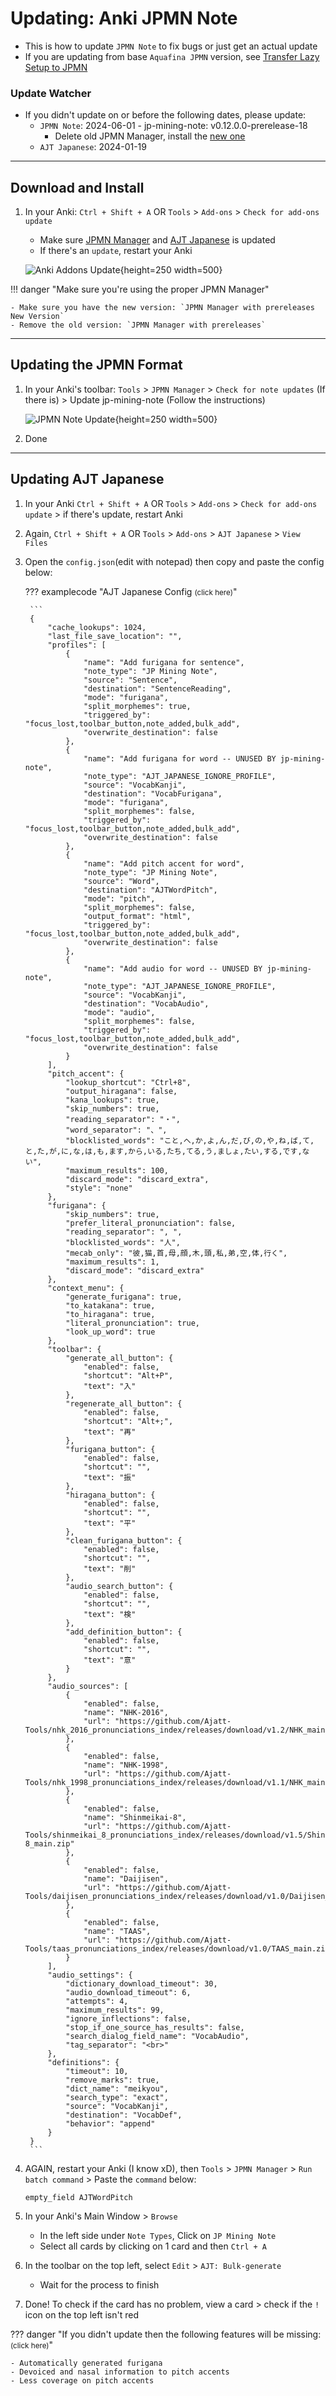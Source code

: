 # Updating: Anki JPMN Note

- This is how to update `JPMN Note` to fix bugs or just get an actual update
- If you are updating from base `Aquafina JPMN` version, see [Transfer Lazy Setup to JPMN](transferAnkiSetup.md)

### Update Watcher

- If you didn't update on or before the following dates, please update:
    - `JPMN Note`: 2024-06-01 - jp-mining-note: v0.12.0.0-prerelease-18
        - Delete old JPMN Manager, install the [new one](https://ankiweb.net/shared/info/301910299)
    - `AJT Japanese`: 2024-01-19

---

## Download and Install

1. In your Anki: `Ctrl + Shift + A` OR `Tools` > `Add-ons` > `Check for add-ons update`
    - Make sure [JPMN Manager](https://ankiweb.net/shared/info/301910299) and [AJT Japanese](https://ankiweb.net/shared/info/1344485230) is updated
    - If there's an `update`, restart your Anki

    ![Anki Addons Update](../img/addons-update.png){height=250 width=500}

!!! danger "Make sure you're using the proper JPMN Manager"

    - Make sure you have the new version: `JPMN Manager with prereleases New Version`
    - Remove the old version: `JPMN Manager with prereleases`

---

## Updating the JPMN Format

1. In your Anki's toolbar: `Tools` > `JPMN Manager` > `Check for note updates` (If there is) > Update jp-mining-note (Follow the instructions)

    ![JPMN Note Update](../img/jpmn-manager-update.png){height=250 width=500}

2. Done

---

## Updating AJT Japanese

1. In your Anki `Ctrl + Shift + A` OR `Tools` > `Add-ons` > `Check for add-ons update` > if there's update, restart Anki

2. Again, `Ctrl + Shift + A` OR `Tools` > `Add-ons` > `AJT Japanese` > `View Files`

3. Open the `config.json`(edit with notepad) then copy and paste the config below:

    ??? examplecode "AJT Japanese Config <small>(click here)</small>"

        ```
        {
            "cache_lookups": 1024,
            "last_file_save_location": "",
            "profiles": [ 
                {
                    "name": "Add furigana for sentence",
                    "note_type": "JP Mining Note",
                    "source": "Sentence",
                    "destination": "SentenceReading",
                    "mode": "furigana",
                    "split_morphemes": true,
                    "triggered_by": "focus_lost,toolbar_button,note_added,bulk_add",
                    "overwrite_destination": false
                },
                {
                    "name": "Add furigana for word -- UNUSED BY jp-mining-note",
                    "note_type": "AJT_JAPANESE_IGNORE_PROFILE",
                    "source": "VocabKanji",
                    "destination": "VocabFurigana",
                    "mode": "furigana",
                    "split_morphemes": false,
                    "triggered_by": "focus_lost,toolbar_button,note_added,bulk_add",
                    "overwrite_destination": false
                },
                {
                    "name": "Add pitch accent for word",
                    "note_type": "JP Mining Note",
                    "source": "Word",
                    "destination": "AJTWordPitch",
                    "mode": "pitch",
                    "split_morphemes": false,
                    "output_format": "html",
                    "triggered_by": "focus_lost,toolbar_button,note_added,bulk_add",
                    "overwrite_destination": false
                },
                {
                    "name": "Add audio for word -- UNUSED BY jp-mining-note",
                    "note_type": "AJT_JAPANESE_IGNORE_PROFILE",
                    "source": "VocabKanji",
                    "destination": "VocabAudio",
                    "mode": "audio",
                    "split_morphemes": false,
                    "triggered_by": "focus_lost,toolbar_button,note_added,bulk_add",
                    "overwrite_destination": false
                }
            ],
            "pitch_accent": {
                "lookup_shortcut": "Ctrl+8",
                "output_hiragana": false,
                "kana_lookups": true,
                "skip_numbers": true,
                "reading_separator": "・", 
                "word_separator": "、",
                "blocklisted_words": "こと,へ,か,よ,ん,だ,び,の,や,ね,ば,て,と,た,が,に,な,は,も,ます,から,いる,たち,てる,う,ましょ,たい,する,です,ない",
                "maximum_results": 100, 
                "discard_mode": "discard_extra",
                "style": "none" 
            },
            "furigana": {
                "skip_numbers": true,
                "prefer_literal_pronunciation": false,
                "reading_separator": ", ",
                "blocklisted_words": "人",
                "mecab_only": "彼,猫,首,母,顔,木,頭,私,弟,空,体,行く",
                "maximum_results": 1, 
                "discard_mode": "discard_extra"
            },
            "context_menu": {
                "generate_furigana": true,
                "to_katakana": true,
                "to_hiragana": true,
                "literal_pronunciation": true,
                "look_up_word": true
            },
            "toolbar": { 
                "generate_all_button": {
                    "enabled": false,
                    "shortcut": "Alt+P",
                    "text": "入"
                },
                "regenerate_all_button": {
                    "enabled": false,
                    "shortcut": "Alt+;",
                    "text": "再"
                },
                "furigana_button": {
                    "enabled": false,
                    "shortcut": "",
                    "text": "振"
                },
                "hiragana_button": {
                    "enabled": false,
                    "shortcut": "",
                    "text": "平"
                },
                "clean_furigana_button": {
                    "enabled": false,
                    "shortcut": "",
                    "text": "削"
                },
                "audio_search_button": {
                    "enabled": false,
                    "shortcut": "",
                    "text": "検"
                },
                "add_definition_button": {
                    "enabled": false,
                    "shortcut": "",
                    "text": "意"
                }
            },
            "audio_sources": [
                {
                    "enabled": false, 
                    "name": "NHK-2016",
                    "url": "https://github.com/Ajatt-Tools/nhk_2016_pronunciations_index/releases/download/v1.2/NHK_main.zip"
                },
                {
                    "enabled": false,
                    "name": "NHK-1998",
                    "url": "https://github.com/Ajatt-Tools/nhk_1998_pronunciations_index/releases/download/v1.1/NHK_main.zip"
                },
                {
                    "enabled": false,
                    "name": "Shinmeikai-8",
                    "url": "https://github.com/Ajatt-Tools/shinmeikai_8_pronunciations_index/releases/download/v1.5/Shinmeikai-8_main.zip"
                },
                {
                    "enabled": false,
                    "name": "Daijisen",
                    "url": "https://github.com/Ajatt-Tools/daijisen_pronunciations_index/releases/download/v1.0/Daijisen_main.zip"
                },
                {
                    "enabled": false,
                    "name": "TAAS",
                    "url": "https://github.com/Ajatt-Tools/taas_pronunciations_index/releases/download/v1.0/TAAS_main.zip"
                }
            ],
            "audio_settings": {
                "dictionary_download_timeout": 30,
                "audio_download_timeout": 6,
                "attempts": 4,
                "maximum_results": 99,
                "ignore_inflections": false,
                "stop_if_one_source_has_results": false,
                "search_dialog_field_name": "VocabAudio",
                "tag_separator": "<br>"
            },
            "definitions": {
                "timeout": 10,
                "remove_marks": true,
                "dict_name": "meikyou",
                "search_type": "exact",
                "source": "VocabKanji",
                "destination": "VocabDef",
                "behavior": "append"
            }
        }
        ```

4. AGAIN, restart your Anki (I know xD), then `Tools` > `JPMN Manager` > `Run batch command` > Paste the `command` below:

    ```
    empty_field AJTWordPitch
    ```

5. In your Anki's Main Window > `Browse`
    - In the left side under `Note Types`, Click on `JP Mining Note`
    - Select all cards by clicking on 1 card and then `Ctrl + A`

6. In the toolbar on the top left, select `Edit` > `AJT: Bulk-generate`
    - Wait for the process to finish

7. Done! To check if the card has no problem, view a card > check if the `!` icon on the top left isn't red

??? danger "If you didn't update then the following features will be missing: <small>(click here)</small>"

    - Automatically generated furigana
    - Devoiced and nasal information to pitch accents
    - Less coverage on pitch accents